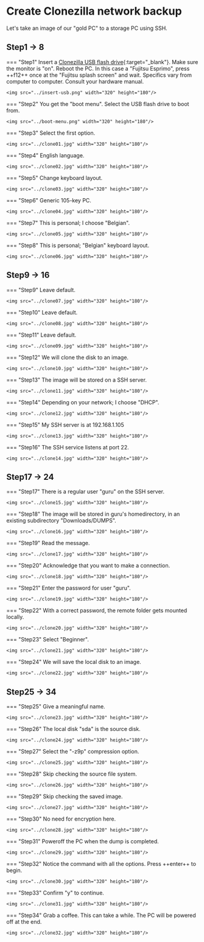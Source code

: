 # Create Clonezilla network backup
Let's take an image of our "gold PC" to a storage PC using SSH.

## Step1 -> 8

=== "Step1"
    Insert a [Clonezilla USB flash drive](../../howtos/clonezilla-bootable-usb-flash-drive/index.md){:target="_blank"}. Make sure the monitor is "on". Reboot the PC. In this case a "Fujitsu Esprimo", press ++f12++ once at the "Fujitsu splash screen" and wait. Specifics vary from computer to computer. Consult your hardware manual.
    
    <img src="../insert-usb.png" width="320" height="180"/>

=== "Step2"
    You get the "boot menu". Select the USB flash drive to boot from.
    
    <img src="../boot-menu.png" width="320" height="180"/>

=== "Step3"
    Select the first option.
    
    <img src="../clone01.jpg" width="320" height="180"/>

=== "Step4"
    English language.
    
    <img src="../clone02.jpg" width="320" height="180"/>

=== "Step5"
    Change keyboard layout.
    
    <img src="../clone03.jpg" width="320" height="180"/>

=== "Step6"
    Generic 105-key PC.
    
    <img src="../clone04.jpg" width="320" height="180"/>

=== "Step7"
    This is personal; I choose "Belgian".
    
    <img src="../clone05.jpg" width="320" height="180"/>

=== "Step8"
    This is personal; "Belgian" keyboard layout.
    
    <img src="../clone06.jpg" width="320" height="180"/>

## Step9 -> 16

=== "Step9"
    Leave default.
    
    <img src="../clone07.jpg" width="320" height="180"/>

=== "Step10"
    Leave default.
    
    <img src="../clone08.jpg" width="320" height="180"/>

=== "Step11"
    Leave default.
    
    <img src="../clone09.jpg" width="320" height="180"/>

=== "Step12"
    We will clone the disk to an image.
    
    <img src="../clone10.jpg" width="320" height="180"/>

=== "Step13"
    The image will be stored on a SSH server.
    
    <img src="../clone11.jpg" width="320" height="180"/>

=== "Step14"
    Depending on your network; I choose "DHCP".
    
    <img src="../clone12.jpg" width="320" height="180"/>

=== "Step15"
    My SSH server is at 192.168.1.105
    
    <img src="../clone13.jpg" width="320" height="180"/>

=== "Step16"
    The SSH service listens at port 22.
    
    <img src="../clone14.jpg" width="320" height="180"/>

## Step17 -> 24

=== "Step17"
    There is a regular user "guru" on the SSH server.
    
    <img src="../clone15.jpg" width="320" height="180"/>

=== "Step18"
    The image will be stored in guru's homedirectory, in an existing subdirectory "Downloads/DUMPS".
    
    <img src="../clone16.jpg" width="320" height="180"/>

=== "Step19"
    Read the message.
    
    <img src="../clone17.jpg" width="320" height="180"/>

=== "Step20"
    Acknowledge that you want to make a connection.
    
    <img src="../clone18.jpg" width="320" height="180"/>

=== "Step21"
    Enter the password for user "guru".
    
    <img src="../clone19.jpg" width="320" height="180"/>

=== "Step22"
    With a correct password, the remote folder gets mounted locally.
    
    <img src="../clone20.jpg" width="320" height="180"/>

=== "Step23"
    Select "Beginner".
    
    <img src="../clone21.jpg" width="320" height="180"/>

=== "Step24"
    We will save the local disk to an image.
    
    <img src="../clone22.jpg" width="320" height="180"/>

## Step25 -> 34

=== "Step25"
    Give a meaningful name.

    <img src="../clone23.jpg" width="320" height="180"/>

=== "Step26"
    The local disk "sda" is the source disk.

    <img src="../clone24.jpg" width="320" height="180"/>

=== "Step27"
    Select the "-z9p" compression option.
    
    <img src="../clone25.jpg" width="320" height="180"/>

=== "Step28"
    Skip checking the source file system.
    
    <img src="../clone26.jpg" width="320" height="180"/>

=== "Step29"
    Skip checking the saved image.
    
    <img src="../clone27.jpg" width="320" height="180"/>

=== "Step30"
    No need for encryption here.
    
    <img src="../clone28.jpg" width="320" height="180"/>

=== "Step31"
    Poweroff the PC when the dump is completed.
    
    <img src="../clone29.jpg" width="320" height="180"/>

=== "Step32"
    Notice the command with all the options. Press ++enter++ to begin.
    
    <img src="../clone30.jpg" width="320" height="180"/>

=== "Step33"
    Confirm "y" to continue.
    
    <img src="../clone31.jpg" width="320" height="180"/>

=== "Step34"
    Grab a coffee. This can take a while. The PC will be powered off at the end.
    
    <img src="../clone32.jpg" width="320" height="180"/>